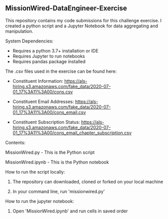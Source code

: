 ## MissionWired-DataEngineer-Exercise

This repository contains my code submissions for this challenge exercise. I created a python script and a Jupyter Notebook for data aggregating and manipulation.


System Dependencies:

* Requires a python 3.7+ installation or IDE
* Requires Jupyter to run notebooks
* Requires pandas package installed


The .csv files used in the exercise can be found here:

* Constituent Information: https://als-hiring.s3.amazonaws.com/fake_data/2020-07-01_17%3A11%3A00/cons.csv

* Constituent Email Addresses: https://als-hiring.s3.amazonaws.com/fake_data/2020-07-01_17%3A11%3A00/cons_email.csv

* Constituent Subscription Status: https://als-hiring.s3.amazonaws.com/fake_data/2020-07-01_17%3A11%3A00/cons_email_chapter_subscription.csv

Contents:

MissionWired.py - This is the Python script

MissionWired.ipynb - This is the Python notebook


How to run the script locally:

1. The repository can downloaded, cloned or forked on your local machine

2. In your command line, run 'missionwired.py'

How to run the jupyter notebook:

1. Open 'MissionWired.ipynb' and run cells in saved order
